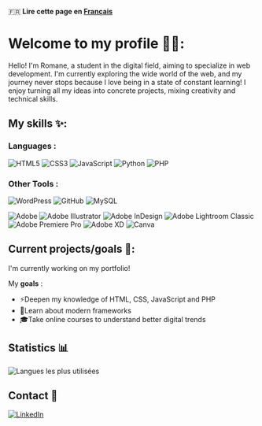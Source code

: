 🇫🇷 **Lire cette page en [Français](README_FR.md)**

# Welcome to my profile 👩‍💻:
Hello! I'm Romane, a student in the digital field, aiming to specialize in web development.
I'm currently exploring the wide world of the web, and my journey never stops because I love being in a state of constant learning!
I enjoy turning all my ideas into concrete projects, mixing creativity and technical skills.

## My skills ✨:
### Languages :
![HTML5](https://img.shields.io/badge/html5-%23E34F26.svg?style=for-the-badge&logo=html5&logoColor=white)
![CSS3](https://img.shields.io/badge/css3-%231572B6.svg?style=for-the-badge&logo=css3&logoColor=white)
![JavaScript](https://img.shields.io/badge/javascript-%23323330.svg?style=for-the-badge&logo=javascript&logoColor=%23F7DF1E)
![Python](https://img.shields.io/badge/Python-3776AB?style=for-the-badge&logo=python&logoColor=white)
![PHP](https://img.shields.io/badge/php-%23777BB4.svg?style=for-the-badge&logo=php&logoColor=white)

### Other Tools :
![WordPress](https://img.shields.io/badge/WordPress-%23117AC9.svg?style=for-the-badge&logo=WordPress&logoColor=white)
![GitHub](https://img.shields.io/badge/github-%23121011.svg?style=for-the-badge&logo=github&logoColor=white)
![MySQL](https://img.shields.io/badge/mysql-4479A1.svg?style=for-the-badge&logo=mysql&logoColor=white)

![Adobe](https://img.shields.io/badge/adobe-%23FF0000.svg?style=for-the-badge&logo=adobe&logoColor=white)
![Adobe Illustrator](https://img.shields.io/badge/adobe%20illustrator-%23FF9A00.svg?style=for-the-badge&logo=adobe%20illustrator&logoColor=white)
![Adobe InDesign](https://img.shields.io/badge/Adobe%20InDesign-49021F?style=for-the-badge&logo=adobeindesign&logoColor=white)
![Adobe Lightroom Classic](https://img.shields.io/badge/Adobe%20Lightroom%20Classic-31A8FF.svg?style=for-the-badge&logo=Adobe%20Lightroom%20Classic&logoColor=white)
![Adobe Premiere Pro](https://img.shields.io/badge/Adobe%20Premiere%20Pro-9999FF.svg?style=for-the-badge&logo=Adobe%20Premiere%20Pro&logoColor=white)
![Adobe XD](https://img.shields.io/badge/Adobe%20XD-470137?style=for-the-badge&logo=Adobe%20XD&logoColor=#FF61F6)
![Canva](https://img.shields.io/badge/Canva-%2300C4CC.svg?style=for-the-badge&logo=Canva&logoColor=white)

## Current projects/goals 📂:
I'm currently working on my portfolio!

My **goals** : 
- ⚡Deepen my knowledge of HTML, CSS, JavaScript and PHP
- 🚀Learn about modern frameworks
- 🎓Take online courses to understand better digital trends

## Statistics 📊
![Langues les plus utilisées](https://github-readme-stats.vercel.app/api/top-langs/?username=romanep8&layout=compact&theme=radical)

## Contact 📎
[![LinkedIn](https://img.shields.io/badge/LinkedIn-0077B5?style=for-the-badge&logo=linkedin&logoColor=white)](https://www.linkedin.com/in/romane-pouty/)
